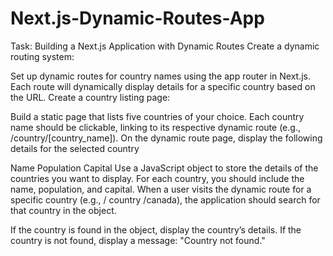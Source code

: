 # Next.js-Dynamic-Routes-App
Task: Building a Next.js Application with Dynamic Routes
Create a dynamic routing system:

Set up dynamic routes for country names using the app router in Next.js. Each route will dynamically display details for a specific country based on the URL.
Create a country listing page:

Build a static page that lists five countries of your choice. Each country name should be clickable, linking to its respective dynamic route (e.g., /country/[country_name]).
On the dynamic route page, display the following details for the selected country

Name
Population
Capital
Use a JavaScript object to store the details of the countries you want to display. For each country, you should include the name, population, and capital. When a user visits the dynamic route for a specific country (e.g., / country /canada), the application should search for that country in the object.

If the country is found in the object, display the country’s details.
If the country is not found, display a message: "Country not found."
